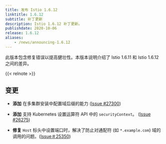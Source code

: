 ```yaml
---
title: 发布 Istio 1.6.12
linktitle: 1.6.12
subtitle: 补丁更新
description: Istio 1.6.12 补丁更新。
publishdate: 2020-10-06
release: 1.6.12
aliases:
    - /news/announcing-1.6.12
---
```



此版本包含修复错误以提高健壮性。本版本说明介绍了 Istio 1.6.11 和 Istio 1.6.12 之间的差异。

{{< relnote >}}

## 变更

- **添加** 在多集群安装中配置域后缀的能力 ([Issue #27300](https://github.com/istio/istio/issues/27300))

- **添加** 支持 Kubernetes 设置运算符 API 中的 `securityContext`。 ([Issue #26275](https://github.com/istio/istio/issues/26275))

- **修复** `Host` 标头中设置端口时，解决了防止对通配符 (如 `*.example.com`) 域的调用的问题。([Issue＃25350](https://github.com/istio/istio/issues/25350))